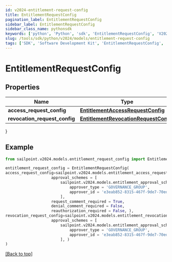 ```yaml
---
id: v2024-entitlement-request-config
title: EntitlementRequestConfig
pagination_label: EntitlementRequestConfig
sidebar_label: EntitlementRequestConfig
sidebar_class_name: pythonsdk
keywords: ['python', 'Python', 'sdk', 'EntitlementRequestConfig', 'V2024EntitlementRequestConfig'] 
slug: /tools/sdk/python/v2024/models/entitlement-request-config
tags: ['SDK', 'Software Development Kit', 'EntitlementRequestConfig', 'V2024EntitlementRequestConfig']
---
```


# EntitlementRequestConfig


## Properties

Name | Type | Description | Notes
------------ | ------------- | ------------- | -------------
**access_request_config** | [**EntitlementAccessRequestConfig**](entitlement-access-request-config) |  | [optional] 
**revocation_request_config** | [**EntitlementRevocationRequestConfig**](entitlement-revocation-request-config) |  | [optional] 
}

## Example

```python
from sailpoint.v2024.models.entitlement_request_config import EntitlementRequestConfig

entitlement_request_config = EntitlementRequestConfig(
access_request_config=sailpoint.v2024.models.entitlement_access_request_config.Entitlement Access Request Config(
                    approval_schemes = [
                        sailpoint.v2024.models.entitlement_approval_scheme.Entitlement Approval Scheme(
                            approver_type = 'GOVERNANCE_GROUP', 
                            approver_id = 'e3eab852-8315-467f-9de7-70eda97f63c8', )
                        ], 
                    request_comment_required = True, 
                    denial_comment_required = False, 
                    reauthorization_required = False, ),
revocation_request_config=sailpoint.v2024.models.entitlement_revocation_request_config.Entitlement Revocation Request Config(
                    approval_schemes = [
                        sailpoint.v2024.models.entitlement_approval_scheme.Entitlement Approval Scheme(
                            approver_type = 'GOVERNANCE_GROUP', 
                            approver_id = 'e3eab852-8315-467f-9de7-70eda97f63c8', )
                        ], )
)

```
[[Back to top]](#) 


